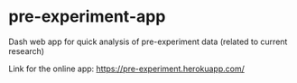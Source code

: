 # pre-experiment-app
Dash web app for quick analysis of pre-experiment data (related to current research)

Link for the online app: https://pre-experiment.herokuapp.com/

